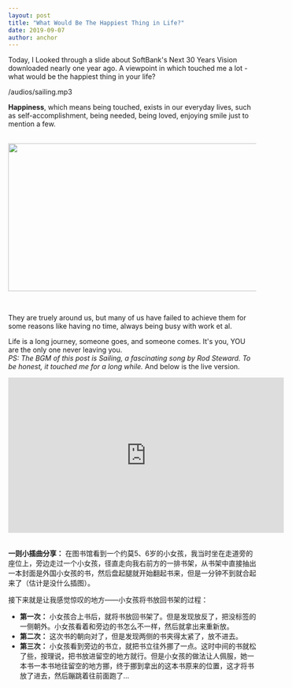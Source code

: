 ```yaml
---
layout: post
title: "What Would Be The Happiest Thing in Life?"
date: 2019-09-07
author: anchor
---
```


Today, I Looked through a slide about SoftBank's Next 30 Years Vision downloaded nearly one year ago. A viewpoint in which touched me a lot - what would be the happiest thing in your life?
<br>

<p>/audios/sailing.mp3</p> 

**Happiness**, which means being touched, exists in our everyday lives, such as self-accomplishment, being needed, being loved, enjoying smile just to mention a few. 
<br>
<br>
<p align="center">
	<img src="{{site.baseurl}}/images/190907/happy.png" width="540"  height="300">
</p>
<br>

They are truely around us, but many of us have failed to achieve them for some reasons like having no time, always being busy with work et al.

Life is a long journey, someone goes, and someone comes. It's you, YOU are the only one never leaving you.
<br>
*PS: The BGM of this post is Sailing, a fascinating song by Rod Steward. To be honest, it touched me for a long while.* And below is the live version. 

<iframe width="560" height="315" src="https://www.youtube.com/embed/5qu86ZdzU_s" frameborder="0" allow="accelerometer; autoplay; encrypted-media; gyroscope; picture-in-picture" allowfullscreen></iframe>
<br>
<br>

**一则小插曲分享：** 在图书馆看到一个约莫5、6岁的小女孩，我当时坐在走道旁的座位上，旁边走过一个小女孩，径直走向我右前方的一排书架，从书架中直接抽出一本封面是外国小女孩的书，然后盘起腿就开始翻起书来，但是一分钟不到就合起来了（估计是没什么插图）。
<br>

接下来就是让我感觉惊叹的地方——小女孩将书放回书架的过程：
* **第一次：** 小女孩合上书后，就将书放回书架了。但是发现放反了，把没标签的一侧朝外。小女孩看着和旁边的书怎么不一样，然后就拿出来重新放。
* **第二次：** 这次书的朝向对了，但是发现两侧的书夹得太紧了，放不进去。
* **第三次：** 小女孩看到旁边的书立，就把书立往外挪了一点。这时中间的书就松了些，按理说，把书放进留空的地方就行。但是小女孩的做法让人佩服，她一本书一本书地往留空的地方挪，终于挪到拿出的这本书原来的位置，这才将书放了进去，然后蹦跳着往前面跑了...
